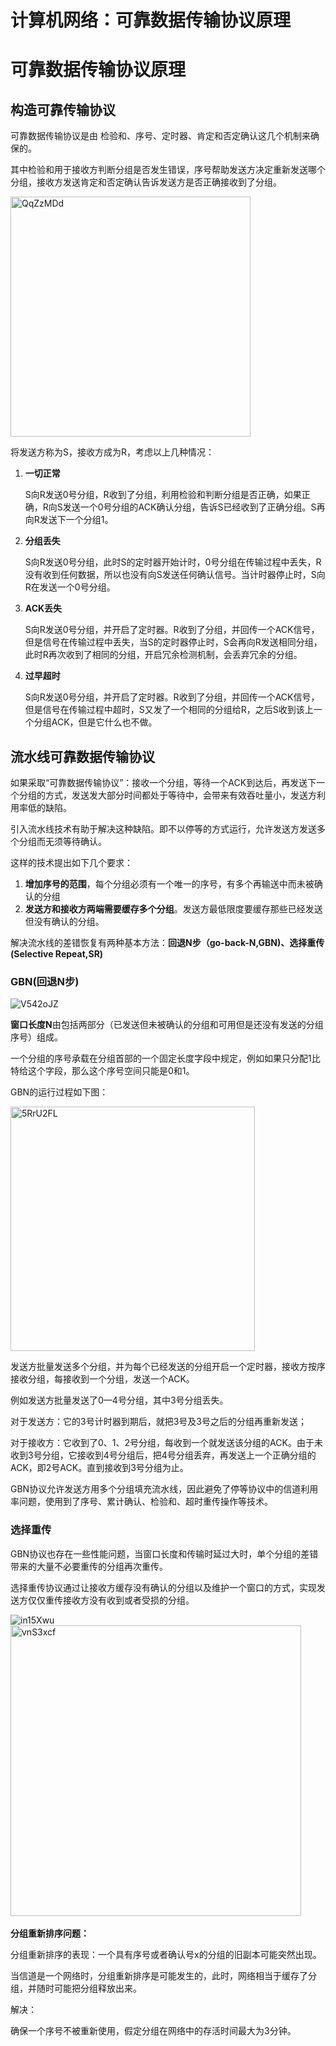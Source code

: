 # 计算机网络：可靠数据传输协议原理


# 可靠数据传输协议原理



## 构造可靠传输协议

可靠数据传输协议是由 检验和、序号、定时器、肯定和否定确认这几个机制来确保的。

其中检验和用于接收方判断分组是否发生错误，序号帮助发送方决定重新发送哪个分组，接收方发送肯定和否定确认告诉发送方是否正确接收到了分组。

<img title="" src="https://i.imgur.com/QqZzMDd.jpg" alt="QqZzMDd" data-align="center" width="384">

将发送方称为S，接收方成为R，考虑以上几种情况：

1. **一切正常**
   
   S向R发送0号分组，R收到了分组，利用检验和判断分组是否正确，如果正确，R向S发送一个0号分组的ACK确认分组，告诉S已经收到了正确分组。S再向R发送下一个分组1。

2. **分组丢失**
   
   S向R发送0号分组，此时S的定时器开始计时，0号分组在传输过程中丢失，R没有收到任何数据，所以也没有向S发送任何确认信号。当计时器停止时，S向R在发送一个0号分组。

3. **ACK丢失**
   
   S向R发送0号分组，并开启了定时器。R收到了分组，并回传一个ACK信号，但是信号在传输过程中丢失，当S的定时器停止时，S会再向R发送相同分组，此时R再次收到了相同的分组，开启冗余检测机制，会丢弃冗余的分组。

4. **过早超时**
   
   S向R发送0号分组，并开启了定时器。R收到了分组，并回传一个ACK信号，但是信号在传输过程中超时，S又发了一个相同的分组给R，之后S收到该上一个分组ACK，但是它什么也不做。

## 流水线可靠数据传输协议

如果采取“可靠数据传输协议”：接收一个分组，等待一个ACK到达后，再发送下一个分组的方式，发送发大部分时间都处于等待中，会带来有效吞吐量小，发送方利用率低的缺陷。

引入流水线技术有助于解决这种缺陷。即不以停等的方式运行，允许发送方发送多个分组而无须等待确认。

这样的技术提出如下几个要求：

1. **增加序号的范围**，每个分组必须有一个唯一的序号，有多个再输送中而未被确认的分组
2. **发送方和接收方两端需要缓存多个分组**。发送方最低限度要缓存那些已经发送但没有确认的分组。

解决流水线的差错恢复有两种基本方法：**回退N步（go-back-N,GBN)、选择重传(Selective Repeat,SR)**

### GBN(回退N步)

<img src="https://i.imgur.com/V542oJZ.jpg" title="" alt="V542oJZ" data-align="center">

**窗口长度N**由包括两部分（已发送但未被确认的分组和可用但是还没有发送的分组序号）组成。

一个分组的序号承载在分组首部的一个固定长度字段中规定，例如如果只分配1比特给这个字段，那么这个序号空间只能是0和1。

GBN的运行过程如下图：

<img title="" src="https://i.imgur.com/5RrU2FL.jpg" alt="5RrU2FL" data-align="center" width="391">

发送方批量发送多个分组，并为每个已经发送的分组开启一个定时器，接收方按序接收分组，每接收到一个分组，发送一个ACK。

例如发送方批量发送了0—4号分组，其中3号分组丢失。

对于发送方：它的3号计时器到期后，就把3号及3号之后的分组再重新发送；

对于接收方：它收到了0、1、2号分组，每收到一个就发送该分组的ACK。由于未收到3号分组，它接收到4号分组后，把4号分组丢弃，再发送上一个正确分组的ACK，即2号ACK。直到接收到3号分组为止。

GBN协议允许发送方用多个分组填充流水线，因此避免了停等协议中的信道利用率问题，使用到了序号、累计确认、检验和、超时重传操作等技术。

### 选择重传

GBN协议也存在一些性能问题，当窗口长度和传输时延过大时，单个分组的差错带来的大量不必要重传的分组再次重传。

选择重传协议通过让接收方缓存没有确认的分组以及维护一个窗口的方式，实现发送方仅仅重传接收方没有收到或者受损的分组。

<img src="https://i.imgur.com/in15Xwu.jpg" title="" alt="in15Xwu" data-align="center">

<img title="" src="https://i.imgur.com/vnS3xcf.jpg" alt="vnS3xcf" data-align="center" width="465">

<img src="https://tva1.sinaimg.cn/large/008i3skNgy1gvw5ud5c32j316u0km434.jpg" title="" alt="" data-align="center">

**分组重新排序问题：**

分组重新排序的表现：一个具有序号或者确认号x的分组的旧副本可能突然出现。

当信道是一个网络时，分组重新排序是可能发生的，此时，网络相当于缓存了分组，并随时可能把分组释放出来。

解决：

确保一个序号不被重新使用，假定分组在网络中的存活时间最大为3分钟。

